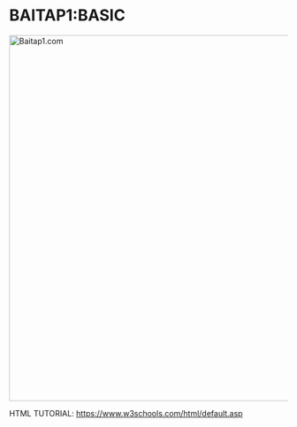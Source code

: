 # BAITAP1:BASIC

<img src="https://media.discordapp.net/attachments/709413287187578940/1285216072697385042/image.png?ex=66e9763d&is=66e824bd&hm=b3617f9dc9e9a434ed8db70277718913dd467f3ac3097430ba6a5166492fcf3e&=&format=webp&quality=lossless&width=1247&height=662" alt="Baitap1.com" width="1247" height="662">

HTML TUTORIAL: https://www.w3schools.com/html/default.asp

